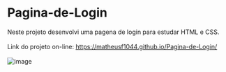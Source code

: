 # Pagina-de-Login
Neste projeto desenvolvi uma pagena de login para estudar HTML e CSS. <br><br>
Link do projeto on-line: https://matheusf1044.github.io/Pagina-de-Login/ <br><br>
![image](https://user-images.githubusercontent.com/80286099/185755023-a4027c09-162e-41a1-8eed-d0b3c3b26ce7.png)
